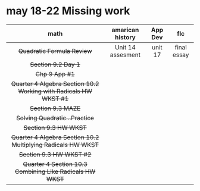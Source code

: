 # may 18-22 Missing work
|math|amarican history|App Dev|flc|
|:-:|:-:|:-:|:-:|
|~~Quadratic Formula Review~~|Unit 14 assesment|unit 17|final essay|
|~~Section 9.2 Day 1~~|
|~~Chp 9 App #1~~|
|~~Quarter 4 Algebra Section 10.2 Working with Radicals HW WKST #1~~|
|~~Section 9.3 MAZE~~|
|~~Solving Quadratic...Practice~~|
|~~Section 9.3 HW WKST~~|
|~~Quarter 4 Algebra Section 10.2 Multiplying Radicals HW WKST~~|
|~~Section 9.3 HW WKST #2~~|
|~~Quarter 4 Section 10.3 Combining Like Radicals HW WKST~~|
